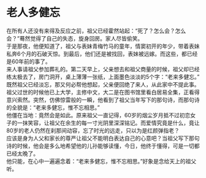 # 老人多健忘

在所有人还没有来得及反应之前，祖父已经霍然站起：“死了？怎么会？怎么会？”蓦然觉得了自己的失态，旋身回房。家人尽皆偷笑。  
于是那夜，他便知道了，祖父与表妹青梅竹马的童年，情窦初开的年少，带着表妹私奔6个月的石破天惊。到最后，他们还是被找回，表妹被远嫁。而这些，都已经是60年前的事了。  
来人事请祖父参加葬礼的。第二天早上，父亲想去和祖父商量的时候，祖父却已经练太极去了，房门洞开，桌上薄薄一张纸，上面墨色淡淡的5个字：“老来多健忘。”  
既然祖父已经淡忘，那又何必帮他想起，父亲便回绝了来人，从此家中不提此事。  
祖父过世的时候他已上大学，主修中文，大二是在图书馆里看白居易全集，正看得意兴索然。突然，仿佛惊雷般的一瞬，他看到了祖父当年写下的那句诗，而那句诗的全貌是：“老来多健忘，惟不忘相思。”  
他僵在当地：竟然会是如此。原来祖父一直记得，60岁的烟尘岁月抵不过初恋女子的一抹笑容，让祖父在余生的每一寸光阴里深深铭记。而爱情究竟是什么，竟让80岁的老人仍然在刹那间动容，忘了时光的远走，只以为是红颜弹指老？  
应该是身为人父和家长的尊严让祖父不能明白表达自己的心意吧？当祖父写下那句诗的时候，他会是多么地希望他的儿孙能够读懂，今日，他终于懂得，可是一切都已经太晚了。  
他只能，在心中一遍遍念着：“老来多健忘，惟不忘相思。”好象是念给天上的祖父听。
  